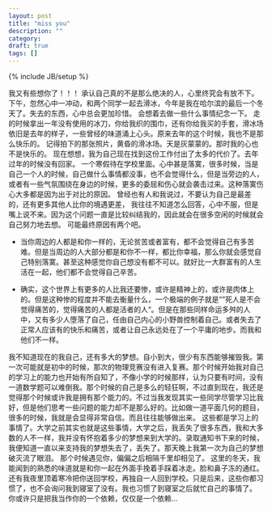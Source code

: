 ```yaml
---
layout: post
title: "miss you"
description: ""
category: 
draft: true
tags: []
---
```

{% include JB/setup %}

我又有些想你了！！！
承认自己真的不是那么绝决的人，心里终究会有放不下。
下午，忽然心中一冲动，和两个同学一起去滑冰，今年是我在哈尔滨的最后一个冬天了。失去的东西，心中总会更加珍惜。
会想着去做一些什么事情纪念一下。
走的时候拿出一年没有使用的冰刀，你给我织的围巾，还有你给我买的手套，滑冰场依旧是去年的样子，一些曾经的味道涌上心头。原来去年的这个时候，我也不是那么快乐的。
记得拍下的那张照片，黄昏的滑冰场。天是灰蒙蒙的。那时我的心也不是快乐的。
现在想想，我为自己现在找到这份工作付出了太多的代价了。去年过年的时候没有回家。
一个寒假待在学校里面。心中甚是落寞，很多时候，当是自己一个人的时候，自己做什么事情都没事，也不会觉得什么，但是当旁边的人，或者有一些气氛围绕在身边的时候，更多的委屈和伤心就会袭击过来。这种落寞伤心大多都是因为出于对比的原因。
曾经也有人和我说过，不要认为自己是最差的，还有更多其他人比你的境遇更差，
我往往不知道怎么回答，心中不服，但是嘴上说不来。因为这个问题一直是比较纠结我的，因此就会在很多空闲的时候就会自己努力地去想。
可能最终原因有两个吧。

+  当你周边的人都是和你一样的，无论贫苦或者富有，都不会觉得自己有多苦难。但是当周边的人大部分都是和你不一样，都比你幸福，那么你就会感觉自己特别落寞。甚至这种感觉你自己想没有都不可以。就好比一大群富有的人生活在一起，他们都不会觉得自己辛苦。

+  确实，这个世界上有更多的人比我还要惨，或许是精神上的，或许是肉体上的。但是这种惨的程度并不能去衡量什么，一个极端的例子就是“”死人是不会觉得痛苦的，觉得痛苦的人都是活者的人“。但是在那些同样命运多舛的人中，又有多少人堕落了自己，任由自己内心的小野兽控制着自己。或者失去了正常人应该有的快乐和痛苦，或者让自己永远处在了一个平庸的地步。而我和他们不一样。

我不知道现在的我自己，还有多大的梦想。自小到大，很少有东西能够摧毁我。第一次可能就是初中的时候，那次的物理竞赛没有进入复赛。那个时候开始我对自己的学习上的能力也开始有所自知了，不像小学的时候那样，认为只要有时间，没有一道数学题可以难倒我。那个时候的自己是多么的轻狂啊，不过直到现在，我还是觉得那个时候或许我是拥有那个能力的。不过当我发现其实一些同学尽管学习比我好，但是他们思考一些问题的能力却不是那么好的。比如做一道平面几何的题目，很多的时候，我就是会显得非常自信。而且往往能够做出来。
这些都是学习上的事情了。大学之前其实也就是这些事情，大学之后，我丢失了很多东西，我和大多数的人不一样，我并没有怀抱着多少的梦想来到大学的。录取通知书下来的时候，我便知道一直以来支持我的梦想失去了，丢失了。那天晚上我第一次为自己的梦想破灭流了眼泪。
那个时候遇见你，偏偏之后相隔千里却相见了。
这里的冬天，我能闻到的熟悉的味道就是和你一起在外面手挽着手踩着冰走。脸和鼻子冻的通红。还有我夜里顶着寒冷把你送回学校，再独自一人回到学校。只是后来，这些你都习惯了，也不会询问我到寝室了没有。我也习惯了到寝室之后就忙自己的事情了。
你或许只是把我当作你的一个依赖，仅仅是一个依赖...
